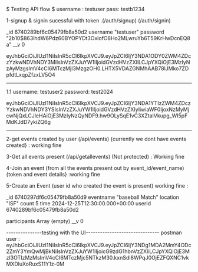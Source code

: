 $ Testing API flow $
username : testuser
pass: testb1234

1-signup & signin sucessful with token .(/auth/signup) (/auth/signin)

_id 6740289bf6c05479fb8a50d2
username "testuser"
password "$2b$10$863lhdW6Pdz60BYOPYDt3OxlofO8Ho2MLwruYb6T59KrHwDcnEQ8a"
__v 0


eyJhbGciOiJIUzI1NiIsInR5cCI6IkpXVCJ9.eyJpZCI6IjY3NDA1ODY0ZWM4ZDczYzkwNDVhNDY3MiIsInVzZXJuYW1lIjoidGVzdHVzZXIiLCJpYXQiOjE3MzIyNzAyMzgsImV4cCI6MTczMjI3MzgzOH0.LHTX5VDAZGNMhAAB78lJMko7ZDpfdtLxqpZfzxLV5O4

------------------------------------------------
1.1 username: testuser2
    password: test2024

eyJhbGciOiJIUzI1NiIsInR5cCI6IkpXVCJ9.eyJpZCI6IjY3NDA1YTIzZWM4ZDczYzkwNDVhNDY3YSIsInVzZXJuYW1lIjoidGVzdHVzZXIyIiwiaWF0IjoxNzMyMjcwNjQxLCJleHAiOjE3MzIyNzQyNDF9.hw9OLySqE1vC3XZtaIVkupg_WI5pFMdKJdD7ykiZQ6g

----------------------------

2-get events created by user (/api/events) {currently we dont have events created}
: working fine

3-Get all events present (/api/getallevents) (Not protected)
: Working fine 

4-Join an event (from all the events present out by event_id/event_name) {token and event details}
:working fine
 
5-Create an Event (user id who created the event is present)
working fine : 

_id 6740297df6c05479fb8a50d9
eventname "baseball Match"
location "ISF"
count 5
time 2024-12-25T12:30:00.000+00:00
userId 6740289bf6c05479fb8a50d2

participants Array (empty)
__v 0

---------------testing with the UI-------------------------------
postman user : eyJhbGciOiJIUzI1NiIsInR5cCI6IkpXVCJ9.eyJpZCI6IjY3NDg1MDA2MmY4ODc2ZmY3YmQwMjBkNiIsInVzZXJuYW1lIjoicG9zdG1hbnVzZXIiLCJpYXQiOjE3MzI3OTIzMzMsImV4cCI6MTczMjc5NTkzM30.kxnSdI8WPqJ0OjEZFQXNC1vkMXDluXoRuxS11Y1z-0M